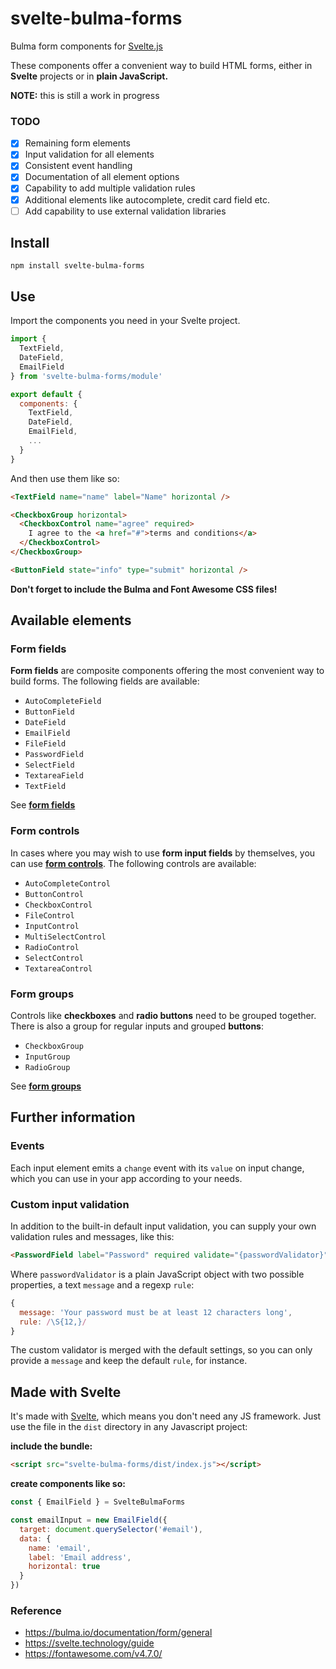 # svelte-bulma-forms
Bulma form components for [Svelte.js](https://svelte.technology/)

These components offer a convenient way to build HTML forms, either in **Svelte** projects or in **plain JavaScript.**

**NOTE:** this is still a work in progress

### TODO
- [x] Remaining form elements
- [x] Input validation for all elements
- [x] Consistent event handling
- [x] Documentation of all element options
- [x] Capability to add multiple validation rules
- [x] Additional elements like autocomplete, credit card field etc.
- [ ] Add capability to use external validation libraries

## Install

`npm install svelte-bulma-forms`

## Use

Import the components you need in your Svelte project.

````javascript
import {
  TextField,
  DateField,
  EmailField
} from 'svelte-bulma-forms/module'

export default {
  components: {
    TextField,
    DateField,
    EmailField,
	...
  }
}
````
And then use them like so:

````html
<TextField name="name" label="Name" horizontal />

<CheckboxGroup horizontal>
  <CheckboxControl name="agree" required>
    I agree to the <a href="#">terms and conditions</a>
  </CheckboxControl>
</CheckboxGroup>

<ButtonField state="info" type="submit" horizontal />
````
**Don't forget to include the Bulma and Font Awesome CSS files!**

## Available elements

### Form fields

**Form fields** are composite components offering the most convenient way to build forms. The following fields are available:

- `AutoCompleteField`
- `ButtonField`
- `DateField`
- `EmailField`
- `FileField`
- `PasswordField`
- `SelectField`
- `TextareaField`
- `TextField`

See [**form fields**](https://github.com/elcobvg/svelte-bulma-forms/tree/master/src/fields)

### Form controls

In cases where you may wish to use **form input fields** by themselves, you can use [**form controls**](https://github.com/elcobvg/svelte-bulma-forms/tree/master/src/controls). The following controls are available:

- `AutoCompleteControl`
- `ButtonControl`
- `CheckboxControl`
- `FileControl`
- `InputControl`
- `MultiSelectControl`
- `RadioControl`
- `SelectControl`
- `TextareaControl`

### Form groups

Controls like **checkboxes** and **radio buttons** need to be grouped together. There is also a group for regular inputs and grouped **buttons**:

- `CheckboxGroup`
- `InputGroup`
- `RadioGroup`

See [**form groups**](https://github.com/elcobvg/svelte-bulma-forms/tree/master/src/groups)

## Further information

### Events
Each input element emits a `change` event with its `value` on input change, which you can use in your app according to your needs.

### Custom input validation
In addition to the built-in default input validation, you can supply your own validation rules and messages, like this:

````html
<PasswordField label="Password" required validate="{passwordValidator}" />
````
Where `passwordValidator` is a plain JavaScript object with two possible properties, a text `message` and a regexp `rule`: 

````javascript
{
  message: 'Your password must be at least 12 characters long',
  rule: /\S{12,}/
}
````
The custom validator is merged with the default settings, so you can only provide a `message` and keep the default `rule`, for instance.

## Made with Svelte
It's made with [Svelte](https://svelte.technology/), which means you don't need any JS framework. Just use the file in the `dist` directory in any Javascript project:

**include the bundle:** 

````html
<script src="svelte-bulma-forms/dist/index.js"></script>
````
**create components like so:**

````javascript
const { EmailField } = SvelteBulmaForms

const emailInput = new EmailField({
  target: document.querySelector('#email'),
  data: { 
    name: 'email',
    label: 'Email address',
    horizontal: true
  }
})
````

### Reference

- https://bulma.io/documentation/form/general
- https://svelte.technology/guide
- https://fontawesome.com/v4.7.0/